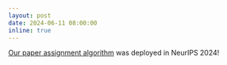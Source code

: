 ```yaml
---
layout: post
date: 2024-06-11 08:00:00
inline: true
---
```


[Our paper assignment algorithm](https://arxiv.org/abs/2310.05995) was deployed in NeurIPS 2024!
